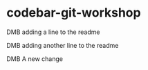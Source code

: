# codebar-git-workshop

DMB adding a line to the readme

DMB adding another line to the readme

DMB A new change

